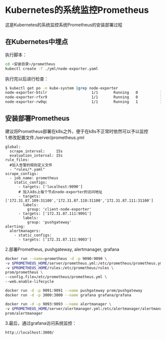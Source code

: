 # Kubernetes的系统监控Prometheus
这是Kubernetes的系统监控系统Prometheus的安装部署过程
## 在Kubernetes中埋点
执行脚本：

```bash
cd <安装目录>/prometheus
kubectl create -f ./yml/node-exporter.yaml
```
执行完以后进行检查：

```bash
$ kubectl get po -n kube-system |grep node-exporter
node-exporter-btclr                    1/1       Running   0          142d
node-exporter-rfxr9                    1/1       Running   0          142d
node-exporter-rw9qc                    1/1       Running   1          156d
```

## 安装部署Prometheus
建议将Prometheus部署在k8s之外，便于在k8s不正常时依然可以予以监控  
1.修改配置文件./server/prometheus.yml

```
global:
  scrape_interval:     15s
  evaluation_interval: 15s
rule_files:
  #加入告警的规则定义文件
  - "rules/*.yaml"
scrape_configs:
  - job_name: prometheus
    static_configs:
      - targets: ['localhost:9090']
      # 加入k8s上每个节点node-exporter的访问地址
      - targets: ['172.31.87.109:31100','172.31.87.110:31100','172.31.87.111:31100']
        labels: 
          group: 'client-node-exporter'
      - targets: ['172.31.87.111:9091']
        labels:
          group: 'pushgateway'
alerting:
  alertmanagers:
    - static_configs:
      - targets: ['172.31.87.111:9003']
```
2.部署Prometheus, pushgateway, alertmanager, grafana

```bash
docker run --name=prometheus -d -p 9090:9090 \
-v $PROMETHEUS_HOME/server/prometheus.yml:/etc/prometheus/prometheus.yml \
-v $PROMETHEUS_HOME/rules:/etc/prometheus/rules \
prom/prometheus \
--config.file=/etc/prometheus/prometheus.yml \
--web.enable-lifecycle

docker run -d -p 9091:9091 --name pushgateway prom/pushgateway
docker run -d -p 3000:3000 --name grafana grafana/grafana

docker run -d -p 9093:9093 --name alertmanager \
-v $PROMETHEUS_HOME/server/alertmanager.yml:/etc/alertmanager/alertmanager.yml \
prom/alertmanager
```
3.最后，通过grafana访问系统监控：

```
http://localhost:3000/
```